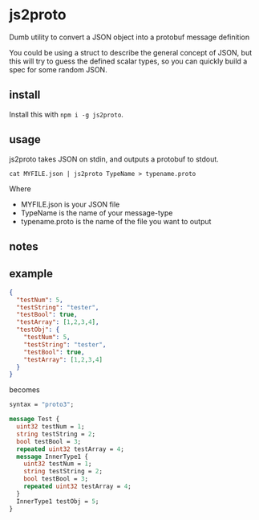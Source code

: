# js2proto

Dumb utility to convert a JSON object into a protobuf message definition

You could be using a struct to describe the general concept of JSON, but this will try to guess the defined scalar types, so you can quickly build a spec for some random JSON.

## install

Install this with `npm i -g js2proto`.

## usage

js2proto takes JSON on stdin, and outputs a protobuf to stdout.


```
cat MYFILE.json | js2proto TypeName > typename.proto
```

Where
* MYFILE.json is your JSON file
* TypeName is the name of your message-type
* typename.proto is the name of the file you want to output

## notes



## example

```json
{
  "testNum": 5,
  "testString": "tester",
  "testBool": true,
  "testArray": [1,2,3,4],
  "testObj": {
    "testNum": 5,
    "testString": "tester",
    "testBool": true,
    "testArray": [1,2,3,4]
  }
}
```

becomes

```proto
syntax = "proto3";

message Test {
  uint32 testNum = 1;
  string testString = 2;
  bool testBool = 3;
  repeated uint32 testArray = 4;
  message InnerType1 {
    uint32 testNum = 1;
    string testString = 2;
    bool testBool = 3;
    repeated uint32 testArray = 4;
  }
  InnerType1 testObj = 5;
}
```